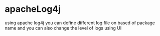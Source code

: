# apacheLog4j
using apache log4j you can define different log file on based of package name and you can also change the level of logs using UI
